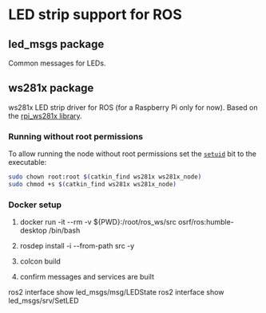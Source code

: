 # LED strip support for ROS

## led_msgs package

Common messages for LEDs.

## ws281x package

ws281x LED strip driver for ROS (for a Raspberry Pi only for now). Based on the [rpi_ws281x library](https://github.com/jgarff/rpi_ws281x).

### Running without root permissions

To allow running the node without root permissions set the [`setuid`](https://en.wikipedia.org/wiki/Setuid) bit to the executable:

```bash
sudo chown root:root $(catkin_find ws281x ws281x_node)
sudo chmod +s $(catkin_find ws281x ws281x_node)
```

### Docker setup

1. docker run -it --rm -v ${PWD}:/root/ros_ws/src osrf/ros:humble-desktop /bin/bash

2. rosdep install -i --from-path src -y

3. colcon build

4. confirm messages and services are built

ros2 interface show led_msgs/msg/LEDState
ros2 interface show led_msgs/srv/SetLED